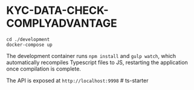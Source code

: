 # KYC-DATA-CHECK-COMPLYADVANTAGE

```
cd ./development
docker-compose up
```

The development container runs `npm install` and `gulp watch`, which automatically recompiles Typescript files to JS, restarting the application once compilation is complete.

The API is exposed at `http://localhost:9998`
#   t s - s t a r t e r 
 
 
